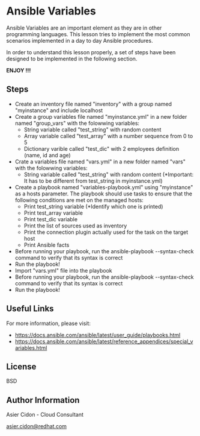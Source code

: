 # Ansible Variables

Ansible Variables are an important element as they are in other programming languages. This lesson tries to implement the most common scenarios implemented in a day to day Ansible procedures.

In order to understand this lesson properly, a set of steps have been designed to be implemented in the following section.

**ENJOY !!!**

## Steps 

-   Create an inventory file named "inventory" with a group named "myinstance" and include localhost
-   Create a group variables file named "myinstance.yml" in a new folder named "group_vars" with the folowwing variables:
    -   String variable called "test_string" with random content
    -   Array variable called "test_array" with a number sequence from 0 to 5
    -   Dictionary varible called "test_dic" with 2 employees definition (name, id and age)
-   Crate a variables file named "vars.yml" in a new folder named "vars" with the folowwing variables:
    -   String variable called "test_string" with random content (*Important: It has to be different from test_string in myinstance.yml)
-   Create a playbook named "variables-playbook.yml" using "myinstance" as a hosts parameter. The playbook should use tasks to ensure that the following conditions are met on the managed hosts:
    -   Print test_string variable (*Identify which one is printed)
    -   Print test_array variable
    -   Print test_dic variable
    -   Print the list of sources used as inventory
    -   Print the connection plugin actually used for the task on the target host
    -   Print Ansible facts
-   Before running your playbook, run the ansible-playbook --syntax-check  command to verify that its syntax is correct
-   Run the playbook!
-   Import "vars.yml" file into the playbook
-   Before running your playbook, run the ansible-playbook --syntax-check  command to verify that its syntax is correct
-   Run the playbook!

## Useful Links

For more information, please visit:

-   https://docs.ansible.com/ansible/latest/user_guide/playbooks.html
-   https://docs.ansible.com/ansible/latest/reference_appendices/special_variables.html

License
-------

BSD

Author Information
------------------

 Asier Cidon - Cloud Consultant

 asier.cidon@redhat.com
